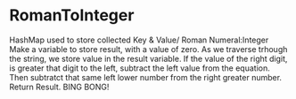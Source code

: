 # RomanToInteger
HashMap used to store collected Key & Value/ Roman Numeral:Integer
Make a variable to store result, with a value of zero. 
As we traverse trhough the string, we store value in the result variable.
If the value of the right digit, is greater that digit to the left, subtract the left value from the equation.
Then subtratct that same left lower number from the right greater number.
Return Result.
BING BONG!
